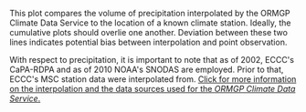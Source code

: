 This plot compares the volume of precipitation interpolated by the ORMGP Climate Data Service to the location of a known climate station. Ideally, the cumulative plots should overlie one another. Deviation between these two lines indicates potential bias between interpolation and point observation.

With respect to precipitation, it is important to note that as of 2002, ECCC's CaPA-RDPA and as of 2010 NOAA's SNODAS are employed. Prior to that, ECCC's MSC station data were interpolated from. [Click for more information on the interpolation and the data sources used for the *ORMGP Climate Data Service*.](https://owrc.github.io/interpolants/sources/climate-data-service.html)
